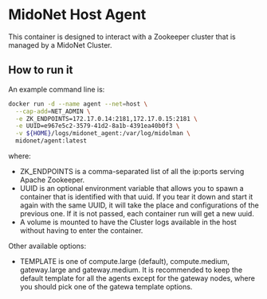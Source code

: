 # MidoNet Host Agent

This container is designed to interact with a Zookeeper cluster that is managed
by a MidoNet Cluster.

## How to run it

An example command line is:

```bash
docker run -d --name agent --net=host \
  --cap-add=NET_ADMIN \
  -e ZK_ENDPOINTS=172.17.0.14:2181,172.17.0.15:2181 \
  -e UUID=e967e5c2-3579-41d2-8a1b-4391ea40b0f3 \
  -v ${HOME}/logs/midonet_agent:/var/log/midolman \
  midonet/agent:latest
```

where:

* ZK\_ENDPOINTS is a comma-separated list of all the ip:ports serving
  Apache Zookeeper.
* UUID is an optional environment variable that allows you to spawn a container
  that is identified with that uuid. If you tear it down and start it again
  with the same UUID, it will take the place and configurations of the previous
  one. If it is not passed, each container run will get a new uuid.
* A volume is mounted to have the Cluster logs available in the host without
  having to enter the container.

Other available options:
* TEMPLATE is one of compute.large (default), compute.medium, gateway.large and
  gateway.medium. It is recommended to keep the default template for all the
  agents except for the gateway nodes, where you should pick one of the gatewa
  template options.
